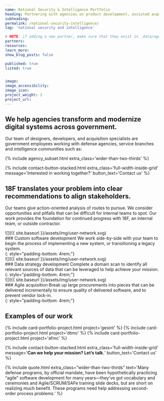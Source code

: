 ```yaml
---
name: National Security & Intelligence Portfolio
heading: Partnering with agencies on product development, assisted acquisitions & portfolio management.
subheading:
permalink: /national-security-intelligence/
tag: 'national security and intelligence'

# NOTE: if adding a new partner, make sure that they exist in _data/agencies.yml
partners:
resources:
learn_more:
show_blog_posts: false

published: true
listed: true


image:
image_accessibility:
image_icon:
project_weight: 2
project_url:
---
```

## We help agencies transform and modernize digital systems across government.

Our team of designers, developers, and acquisition specialists are government employees working with defense agencies, service branches and intelligence communities such as: 

{% include agency_subset.html extra_class='wider-than-two-thirds' %}

{% include contact-button-stacked.html extra_class='full-width-inside-grid' message='Interested in working together?' button_text='Contact us' %}

## 18F translates your problem into clear recommendations to align stakeholders.
Our teams give action-oriented analysis of routes to pursue. We consider opportunities and pitfalls that can be difficult for internal teams to spot. Our work provides the foundation for continued progress with 18F, an internal team, or outside contractor.


<div class="usa-grid portfolio-highlights">
<div class="usa-width-one-sixth" markdown="1">
![]({{ site.baseurl }}/assets/img/user-network.svg)
</div>
<div class="usa-width-five-sixths" markdown="1">
 ### Custom software development
We work side-by-side with your team to begin the process of implementing a new system, or transitioning a legacy system.
</div>
</div>
{: style="padding-bottom: 4rem;"}


<div class="usa-grid portfolio-highlights">
<div class="usa-width-one-sixth" markdown="1">
![]({{ site.baseurl }}/assets/img/user-network.svg)
</div>
<div class="usa-width-five-sixths" markdown="1">
  ### Data strategy development
Complete a domain scan to identify all relevant sources of data that can be leveraged to help achieve your mission.
</div>
</div>
{: style="padding-bottom: 4rem;"}

<div class="usa-grid portfolio-highlights">
<div class="usa-width-one-sixth" markdown="1">
![]({{ site.baseurl }}/assets/img/user-network.svg)
</div>
<div class="usa-width-five-sixths" markdown="1">
  ### Agile acquisition
Break up large procurements into pieces that can be delivered incrementally to ensure quality of delivered software, and to prevent vendor lock-in.
</div>
</div>
{: style="padding-bottom: 4rem;"}
<section class="usa-section full-width-inside-grid background-gray">
  <section class="usa-grid">
    <h2>Examples of our work</h2>
    {% include card-portfolio-project.html
       project='geoint'
    %}
    {% include card-portfolio-project.html
       project='dtmo'
    %}
    {% include card-portfolio-project.html
       project='afmc'
    %}
  </section>
</section>

{% include contact-button-stacked.html extra_class='full-width-inside-grid' message='<b>Can we help your mission? Let’s talk.</b>' button_text='Contact us' %}

{% include quote.html extra_class="wider-than-two-thirds" text='Many defense programs, by official mandate, have been hypothetically practicing “agile” software development for many years—they’ve got vocabulary and ceremonies and Agile/SCRUM/SAFe training slide decks, but are short on realizing much benefit. These programs need help addressing second-order process problems.' %}
